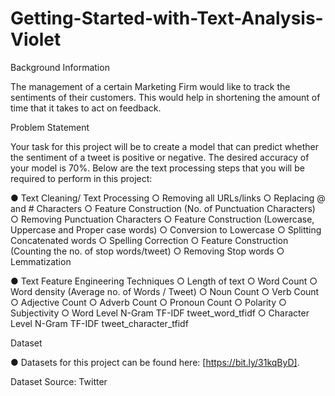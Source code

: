 # Getting-Started-with-Text-Analysis-Violet


Background Information

The management of a certain Marketing Firm would like to track the sentiments of their
customers. This would help in shortening the amount of time that it takes to act on
feedback.

Problem Statement

Your task for this project will be to create a model that can predict whether the sentiment
of a tweet is positive or negative. The desired accuracy of your model is 70%.
Below are the text processing steps that you will be required to perform in this project:

● Text Cleaning/ Text Processing
○ Removing all URLs/links
○ Replacing @ and # Characters
○ Feature Construction (No. of Punctuation Characters)
○ Removing Punctuation Characters
○ Feature Construction (Lowercase, Uppercase and Proper case words)
○ Conversion to Lowercase
○ Splitting Concatenated words
○ Spelling Correction
○ Feature Construction (Counting the no. of stop words/tweet)
○ Removing Stop words
○ Lemmatization

● Text Feature Engineering Techniques
○ Length of text
○ Word Count
○ Word density (Average no. of Words / Tweet)
○ Noun Count
○ Verb Count
○ Adjective Count
○ Adverb Count
○ Pronoun Count
○ Polarity
○ Subjectivity
○ Word Level N-Gram TF-IDF tweet_word_tfidf
○ Character Level N-Gram TF-IDF tweet_character_tfidf


Dataset

● Datasets for this project can be found here: [https://bit.ly/31kqByD].

Dataset Source: Twitter
